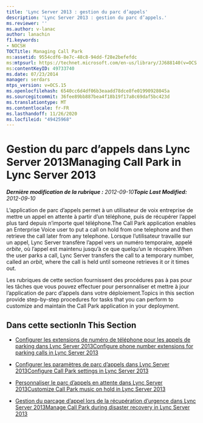 ```yaml
---
title: 'Lync Server 2013 : gestion du parc d’appels'
description: 'Lync Server 2013 : gestion du parc d’appels.'
ms.reviewer: ''
ms.author: v-lanac
author: lanachin
f1.keywords:
- NOCSH
TOCTitle: Managing Call Park
ms:assetid: 9554cdf6-8e7c-48c8-94dd-f28e2befefdc
ms:mtpsurl: https://technet.microsoft.com/en-us/library/JJ688140(v=OCS.15)
ms:contentKeyID: 49733740
ms.date: 07/23/2014
manager: serdars
mtps_version: v=OCS.15
ms.openlocfilehash: 6540cc6d4df06b3eaadd78dce8fe01990928045a
ms.sourcegitcommit: 36fee89bb887bea4f18b19f17a8c69daf5bc423d
ms.translationtype: MT
ms.contentlocale: fr-FR
ms.lasthandoff: 11/26/2020
ms.locfileid: "49425968"
---
```

# <a name="managing-call-park-in-lync-server-2013"></a><span data-ttu-id="d5585-103">Gestion du parc d’appels dans Lync Server 2013</span><span class="sxs-lookup"><span data-stu-id="d5585-103">Managing Call Park in Lync Server 2013</span></span>

<div data-xmlns="http://www.w3.org/1999/xhtml">

<div class="topic" data-xmlns="http://www.w3.org/1999/xhtml" data-msxsl="urn:schemas-microsoft-com:xslt" data-cs="https://msdn.microsoft.com/">

<div data-asp="https://msdn2.microsoft.com/asp">



</div>

<div id="mainSection">

<div id="mainBody"><span data-ttu-id="d5585-104">

<span> </span></span><span class="sxs-lookup"><span data-stu-id="d5585-104">

<span> </span></span></span>

<span data-ttu-id="d5585-105">_**Dernière modification de la rubrique :** 2012-09-10_</span><span class="sxs-lookup"><span data-stu-id="d5585-105">_**Topic Last Modified:** 2012-09-10_</span></span>

<span data-ttu-id="d5585-106">L’application de parc d’appels permet à un utilisateur de voix entreprise de mettre un appel en attente à partir d’un téléphone, puis de récupérer l’appel plus tard depuis n’importe quel téléphone.</span><span class="sxs-lookup"><span data-stu-id="d5585-106">The Call Park application enables an Enterprise Voice user to put a call on hold from one telephone and then retrieve the call later from any telephone.</span></span> <span data-ttu-id="d5585-107">Lorsque l’utilisateur travaille sur un appel, Lync Server transfère l’appel vers un numéro temporaire, appelé *orbite*, où l’appel est maintenu jusqu’à ce que quelqu’un le récupère.</span><span class="sxs-lookup"><span data-stu-id="d5585-107">When the user parks a call, Lync Server transfers the call to a temporary number, called an *orbit*, where the call is held until someone retrieves it or it times out.</span></span>

<span data-ttu-id="d5585-108">Les rubriques de cette section fournissent des procédures pas à pas pour les tâches que vous pouvez effectuer pour personnaliser et mettre à jour l’application de parc d’appels dans votre déploiement.</span><span class="sxs-lookup"><span data-stu-id="d5585-108">Topics in this section provide step-by-step procedures for tasks that you can perform to customize and maintain the Call Park application in your deployment.</span></span>

<div>

## <a name="in-this-section"></a><span data-ttu-id="d5585-109">Dans cette section</span><span class="sxs-lookup"><span data-stu-id="d5585-109">In This Section</span></span>

  - [<span data-ttu-id="d5585-110">Configurer les extensions de numéro de téléphone pour les appels de parking dans Lync Server 2013</span><span class="sxs-lookup"><span data-stu-id="d5585-110">Configure phone number extensions for parking calls in Lync Server 2013</span></span>](lync-server-2013-configure-phone-number-extensions-for-parking-calls.md)

  - [<span data-ttu-id="d5585-111">Configurer les paramètres de parc d’appels dans Lync Server 2013</span><span class="sxs-lookup"><span data-stu-id="d5585-111">Configure Call Park settings in Lync Server 2013</span></span>](lync-server-2013-configure-call-park-settings.md)

  - [<span data-ttu-id="d5585-112">Personnaliser le parc d’appels en attente dans Lync Server 2013</span><span class="sxs-lookup"><span data-stu-id="d5585-112">Customize Call Park music on hold in Lync Server 2013</span></span>](lync-server-2013-customize-call-park-music-on-hold.md)

  - [<span data-ttu-id="d5585-113">Gestion du parcage d’appel lors de la récupération d’urgence dans Lync Server 2013</span><span class="sxs-lookup"><span data-stu-id="d5585-113">Manage Call Park during disaster recovery in Lync Server 2013</span></span>](lync-server-2013-manage-call-park-during-disaster-recovery.md)

<span data-ttu-id="d5585-114"></div>

</div>

<span> </span>

</div>

</div>

</span><span class="sxs-lookup"><span data-stu-id="d5585-114"></div>

</div>

<span> </span>

</div>

</div>

</span></span></div>

